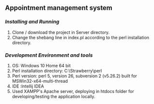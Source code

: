 ## Appointment management system



### _Installing and Running_

1. Clone / download the project in Server directory.
2. Change the shebang line in index.pl according to the perl installation directory.

### _Development Environment and tools_ 

1. OS: Windows 10 Home 64 bit 
2. Perl installation directory: C:\Strawberry\perl 
3. Perl version: perl 5, version 26, subversion 2 (v5.26.2) built for MSWin32-x64-multi-thread 
4. IDE :Intellij IDEA 
5. Used XAMPP's Apache server, deploying in htdocs folder for developing/testing the application locally. 
